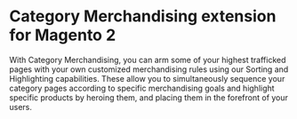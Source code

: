 # Category Merchandising extension for Magento 2

With Category Merchandising, you can arm some of your highest trafficked pages with your own customized merchandising rules using our Sorting and Highlighting capabilities. These allow you to simultaneously sequence your category pages according to specific merchandising goals and highlight specific products by heroing them, and placing them in the forefront of your users.